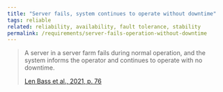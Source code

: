 ```yaml
---
title: "Server fails, system continues to operate without downtime"
tags: reliable
related: reliability, availability, fault tolerance, stability
permalink: /requirements/server-fails-operation-without-downtime
---
```


<div class="quality-requirement" markdown="1">

>A server in a server farm fails during normal operation, and the system informs the operator and continues to operate with no downtime.
>
>[Len Bass et al., 2021, p. 76](/references/#bass2021software)

</div>



